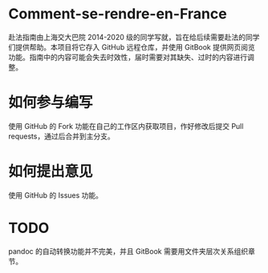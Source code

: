 # Comment-se-rendre-en-France

赴法指南由上海交大巴院 2014-2020 级的同学写就，旨在给后续需要赴法的同学们提供帮助。本项目将它存入 GitHub 远程仓库，并使用 GitBook 提供网页阅览功能。指南中的内容可能会失去时效性，届时需要对其缺失、过时的内容进行调整。

# 如何参与编写

使用 GitHub 的 Fork 功能在自己的工作区内获取项目，作好修改后提交 Pull requests，通过后合并到主分支。

# 如何提出意见

使用 GitHub 的 Issues 功能。

# TODO

pandoc 的自动转换功能并不完美，并且 GitBook 需要用文件夹层次关系组织章节。
